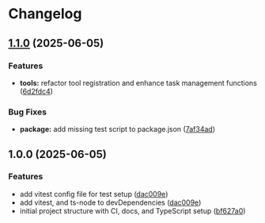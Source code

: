 # Changelog

## [1.1.0](https://github.com/guifelix/mcp-server-todotxt/compare/v1.0.0...v1.1.0) (2025-06-05)


### Features

* **tools:** refactor tool registration and enhance task management functions ([6d2fdc4](https://github.com/guifelix/mcp-server-todotxt/commit/6d2fdc4785b2427fd8e81e42b519db129f10a169))


### Bug Fixes

* **package:** add missing test script to package.json ([7af34ad](https://github.com/guifelix/mcp-server-todotxt/commit/7af34ad3553de772a71f1f4f08bf58889b1f9b83))

## 1.0.0 (2025-06-05)


### Features

* add vitest config file for test setup ([dac009e](https://github.com/guifelix/mcp-server-todotxt/commit/dac009e313c23e2a181f1109e2a089937cac9c15))
* add vitest, and ts-node to devDependencies ([dac009e](https://github.com/guifelix/mcp-server-todotxt/commit/dac009e313c23e2a181f1109e2a089937cac9c15))
* initial project structure with CI, docs, and TypeScript setup ([bf627a0](https://github.com/guifelix/mcp-server-todotxt/commit/bf627a08876ae2bba08eb7d51d755c9c61cbd167))
